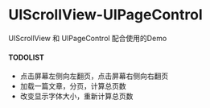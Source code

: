 UIScrollView-UIPageControl
==========================

UIScrollView 和 UIPageControl 配合使用的Demo

####  TODOLIST
* 点击屏幕左侧向左翻页，点击屏幕右侧向右翻页
* 加载一篇文章，分页，计算总页数
* 改变显示字体大小，重新计算总页数